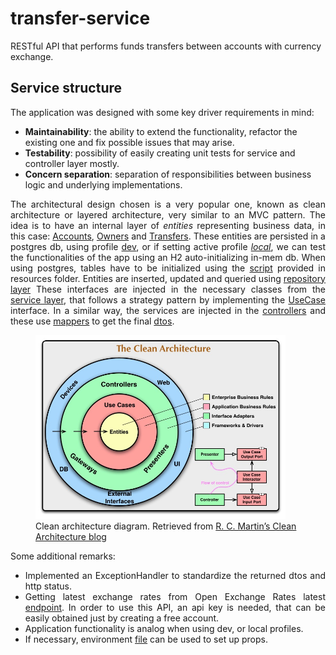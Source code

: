 # transfer-service
RESTful API that performs funds transfers between accounts with currency exchange.

## Service structure
The application was designed with some key driver requirements in mind:
- **Maintainability**: the ability to extend the functionality, refactor the existing one and fix possible issues that may arise.
- **Testability**: possibility of easily creating unit tests for service and controller layer mostly.
- **Concern separation**: separation of responsibilities between business logic and underlying implementations.

<div style="text-align: justify"> 

The architectural design chosen is a very popular one, known as clean architecture or layered architecture, very similar to an MVC pattern.
The idea is to have an internal layer of _entities_ representing business data, in this case:
[Accounts](src/main/java/com/somecompany/transferservice/model/Account.java),
[Owners](src/main/java/com/somecompany/transferservice/model/Owner.java) and
[Transfers](src/main/java/com/somecompany/transferservice/model/Transfer.java).
These entities are persisted in a postgres db, using profile [dev](src/main/resources/application-dev.properties), or if setting active profile [_local_](src/main/resources/application-local.properties), we can test the functionalities of the app using an H2 auto-initializing in-mem db.
When using postgres, tables have to be initialized using the [script](src/main/resources/scripts/db-table-creation-script.sql) provided in resources folder.
Entities are inserted, updated and queried using [repository layer](src/main/java/com/somecompany/transferservice/repository)
These interfaces are injected in the necessary classes from the [service layer](src/main/java/com/somecompany/transferservice/service), that follows a strategy pattern by implementing the [UseCase](src/main/java/com/somecompany/transferservice/service/UseCase.java) interface.
In a similar way, the services are injected in the [controllers](src/main/java/com/somecompany/transferservice/controller) and these use [mappers](src/main/java/com/somecompany/transferservice/mapper) to get the final [dtos](src/main/java/com/somecompany/transferservice/dto).

</div>


<figure>
    <img alt="Clean architecture diagram" src="src/main/resources/static/clean-arch.png" width="400"/>
    <figcaption>Clean architecture diagram. Retrieved from <a href="https://blog.cleancoder.com/uncle-bob/2012/08/13/the-clean-architecture.html">R. C. Martin’s Clean Architecture blog</a></figcaption>
</figure>

<div style="text-align: justify"> 
Some additional remarks:
<ul>
    <li>Implemented an ExceptionHandler to standardize the returned dtos and http status.</li>
    <li>Getting latest exchange rates from Open Exchange Rates latest <a href="https://docs.openexchangerates.org/reference/latest-json">endpoint</a>.
        In order to use this API, an api key is needed, that can be easily obtained just by creating a free account.</li>
    <li>Application functionality is analog when using dev, or local profiles.</li>
    <li>If necessary, environment <a href="file://environment-props.env">file</a> can be used to set up props.</li>
</ul>
</div>